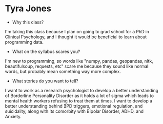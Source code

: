 # Tyra Jones

* Why this class?

I'm taking this class because I plan on going to grad school for a PhD in Clinical Psychology, and I thought it would be beneficial to learn about programming data.

* What on the syllabus scares you?

I'm new to programming, so words like "numpy, pandas, geopandas, nltk, beautifulsoup, requests, etc" scare me because they sound like normal words, but probably mean something way more complex.

* What stories do you want to tell?

I want to work as a research psychologist to develop a better understanding of Borderline Personality Disorder as it holds a lot of sigma which leads to mental health workers refusing to treat them at times. I want to develop a better understanding behind BPD triggers, emotional regulation, and suicidality, along with its comorbity with Bipolar Disorder, ADHD, and Anxiety.
